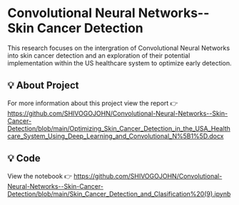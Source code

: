 # Convolutional Neural Networks--Skin Cancer Detection
This research focuses on the intergration of Convolutional Neural Networks into skin cancer detection and an exploration of  their potential implementation within the US healthcare system to optimize early detection.

## 💡 About Project
For more information about this project view the report 👉
https://github.com/SHIVOGOJOHN/Convolutional-Neural-Networks--Skin-Cancer-Detection/blob/main/Optimizing_Skin_Cancer_Detection_in_the_USA_Healthcare_System_Using_Deep_Learning_and_Convolutional_N%5B1%5D.docx

## 💡 Code
View the notebook 👉
https://github.com/SHIVOGOJOHN/Convolutional-Neural-Networks--Skin-Cancer-Detection/blob/main/Skin_Cancer_Detection_and_Clasification%20(9).ipynb

